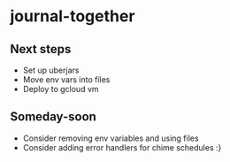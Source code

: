 # journal-together

## Next steps
- Set up uberjars
- Move env vars into files
- Deploy to gcloud vm

## Someday-soon

- Consider removing env variables and using files
- Consider adding error handlers for chime schedules :} 